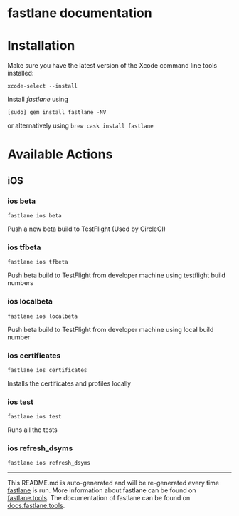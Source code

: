 fastlane documentation
================
# Installation

Make sure you have the latest version of the Xcode command line tools installed:

```
xcode-select --install
```

Install _fastlane_ using
```
[sudo] gem install fastlane -NV
```
or alternatively using `brew cask install fastlane`

# Available Actions
## iOS
### ios beta
```
fastlane ios beta
```
Push a new beta build to TestFlight (Used by CircleCI)
### ios tfbeta
```
fastlane ios tfbeta
```
Push beta build to TestFlight from developer machine using testflight build numbers
### ios localbeta
```
fastlane ios localbeta
```
Push beta build to TestFlight from developer machine using local build number
### ios certificates
```
fastlane ios certificates
```
Installs the certificates and profiles locally
### ios test
```
fastlane ios test
```
Runs all the tests
### ios refresh_dsyms
```
fastlane ios refresh_dsyms
```


----

This README.md is auto-generated and will be re-generated every time [fastlane](https://fastlane.tools) is run.
More information about fastlane can be found on [fastlane.tools](https://fastlane.tools).
The documentation of fastlane can be found on [docs.fastlane.tools](https://docs.fastlane.tools).
